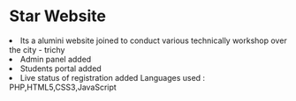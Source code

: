 # Star Website
<li> Its a alumini website joined to conduct various technically workshop over the city - trichy
<li> Admin panel added 
<li> Students portal added 
<li> Live status of registration added 
Languages used : PHP,HTML5,CSS3,JavaScript

